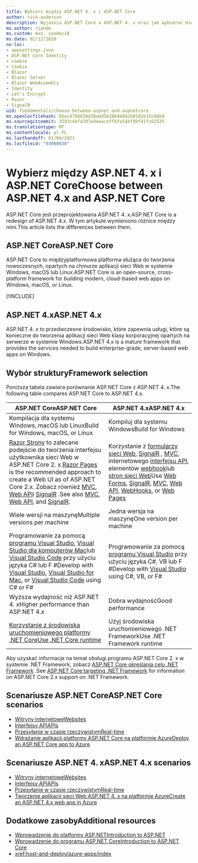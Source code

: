 ```yaml
---
title: Wybierz między ASP.NET 4. x i ASP.NET Core
author: rick-anderson
description: Wyjaśnia ASP.NET Core a ASP.NET 4. x oraz jak wybierać między nimi.
ms.author: riande
ms.custom: mvc, seodec18
ms.date: 02/12/2020
no-loc:
- appsettings.json
- ASP.NET Core Identity
- cookie
- Cookie
- Blazor
- Blazor Server
- Blazor WebAssembly
- Identity
- Let's Encrypt
- Razor
- SignalR
uid: fundamentals/choose-between-aspnet-and-aspnetcore
ms.openlocfilehash: 95ac4784634d38add5e28644d42b0182e15c6de9
ms.sourcegitcommit: 3593c4efa707edeaaceffbfa544f99f41fc62535
ms.translationtype: MT
ms.contentlocale: pl-PL
ms.lasthandoff: 01/04/2021
ms.locfileid: "93060030"
---
```

# <a name="choose-between-aspnet-4x-and-aspnet-core"></a><span data-ttu-id="c7fe4-103">Wybierz między ASP.NET 4. x i ASP.NET Core</span><span class="sxs-lookup"><span data-stu-id="c7fe4-103">Choose between ASP.NET 4.x and ASP.NET Core</span></span>

<span data-ttu-id="c7fe4-104">ASP.NET Core jest przeprojektowana ASP.NET 4. x.</span><span class="sxs-lookup"><span data-stu-id="c7fe4-104">ASP.NET Core is a redesign of ASP.NET 4.x.</span></span> <span data-ttu-id="c7fe4-105">W tym artykule wymieniono różnice między nimi.</span><span class="sxs-lookup"><span data-stu-id="c7fe4-105">This article lists the differences between them.</span></span>

## <a name="aspnet-core"></a><span data-ttu-id="c7fe4-106">ASP.NET Core</span><span class="sxs-lookup"><span data-stu-id="c7fe4-106">ASP.NET Core</span></span>

<span data-ttu-id="c7fe4-107">ASP.NET Core to międzyplatformowa platforma służąca do tworzenia nowoczesnych, opartych na chmurze aplikacji sieci Web w systemie Windows, macOS lub Linux.</span><span class="sxs-lookup"><span data-stu-id="c7fe4-107">ASP.NET Core is an open-source, cross-platform framework for building modern, cloud-based web apps on Windows, macOS, or Linux.</span></span>

[!INCLUDE[](~/includes/benefits.md)]

## <a name="aspnet-4x"></a><span data-ttu-id="c7fe4-108">ASP.NET 4.x</span><span class="sxs-lookup"><span data-stu-id="c7fe4-108">ASP.NET 4.x</span></span>

<span data-ttu-id="c7fe4-109">ASP.NET 4. x to przedwczesne środowisko, które zapewnia usługi, które są konieczne do tworzenia aplikacji sieci Web klasy korporacyjnej opartych na serwerze w systemie Windows.</span><span class="sxs-lookup"><span data-stu-id="c7fe4-109">ASP.NET 4.x is a mature framework that provides the services needed to build enterprise-grade, server-based web apps on Windows.</span></span>

## <a name="framework-selection"></a><span data-ttu-id="c7fe4-110">Wybór struktury</span><span class="sxs-lookup"><span data-stu-id="c7fe4-110">Framework selection</span></span>

<span data-ttu-id="c7fe4-111">Poniższa tabela zawiera porównanie ASP.NET Core z ASP.NET 4. x.</span><span class="sxs-lookup"><span data-stu-id="c7fe4-111">The following table compares ASP.NET Core to ASP.NET 4.x.</span></span>

| <span data-ttu-id="c7fe4-112">ASP.NET Core</span><span class="sxs-lookup"><span data-stu-id="c7fe4-112">ASP.NET Core</span></span> | <span data-ttu-id="c7fe4-113">ASP.NET 4.x</span><span class="sxs-lookup"><span data-stu-id="c7fe4-113">ASP.NET 4.x</span></span> |
|---|---|
|<span data-ttu-id="c7fe4-114">Kompilacja dla systemu Windows, macOS lub Linux</span><span class="sxs-lookup"><span data-stu-id="c7fe4-114">Build for Windows, macOS, or Linux</span></span>|<span data-ttu-id="c7fe4-115">Kompiluj dla systemu Windows</span><span class="sxs-lookup"><span data-stu-id="c7fe4-115">Build for Windows</span></span>|
|<span data-ttu-id="c7fe4-116">[ Razor Strony](xref:razor-pages/index) to zalecane podejście do tworzenia interfejsu użytkownika sieci Web w ASP.NET Core 2. x.</span><span class="sxs-lookup"><span data-stu-id="c7fe4-116">[Razor Pages](xref:razor-pages/index) is the recommended approach to create a Web UI as of ASP.NET Core 2.x.</span></span> <span data-ttu-id="c7fe4-117">Zobacz również [MVC](xref:mvc/overview), [Web API](xref:tutorials/first-web-api)i [SignalR](xref:signalr/introduction) .</span><span class="sxs-lookup"><span data-stu-id="c7fe4-117">See also [MVC](xref:mvc/overview), [Web API](xref:tutorials/first-web-api), and [SignalR](xref:signalr/introduction).</span></span>|<span data-ttu-id="c7fe4-118">Korzystanie z [formularzy sieci Web](/aspnet/web-forms), [SignalR](/aspnet/signalr) , [MVC](/aspnet/mvc), internetowego [interfejsu API](/aspnet/web-api/), elementów [webhook](/aspnet/webhooks/)lub [stron sieci Web](/aspnet/web-pages)</span><span class="sxs-lookup"><span data-stu-id="c7fe4-118">Use [Web Forms](/aspnet/web-forms), [SignalR](/aspnet/signalr), [MVC](/aspnet/mvc), [Web API](/aspnet/web-api/), [WebHooks](/aspnet/webhooks/), or [Web Pages](/aspnet/web-pages)</span></span>|
|<span data-ttu-id="c7fe4-119">Wiele wersji na maszynę</span><span class="sxs-lookup"><span data-stu-id="c7fe4-119">Multiple versions per machine</span></span>|<span data-ttu-id="c7fe4-120">Jedna wersja na maszynę</span><span class="sxs-lookup"><span data-stu-id="c7fe4-120">One version per machine</span></span>|
|<span data-ttu-id="c7fe4-121">Programowanie za pomocą [programu Visual Studio](https://visualstudio.microsoft.com/vs/), [Visual Studio dla komputerów Mac](https://visualstudio.microsoft.com/vs/mac/)lub [Visual Studio Code](https://code.visualstudio.com/) przy użyciu języka C# lub F #</span><span class="sxs-lookup"><span data-stu-id="c7fe4-121">Develop with [Visual Studio](https://visualstudio.microsoft.com/vs/), [Visual Studio for Mac](https://visualstudio.microsoft.com/vs/mac/), or [Visual Studio Code](https://code.visualstudio.com/) using C# or F#</span></span>|<span data-ttu-id="c7fe4-122">Programowanie za pomocą [programu Visual Studio](https://visualstudio.microsoft.com/vs/) przy użyciu języka C#, VB lub F #</span><span class="sxs-lookup"><span data-stu-id="c7fe4-122">Develop with [Visual Studio](https://visualstudio.microsoft.com/vs/) using C#, VB, or F#</span></span>|
|<span data-ttu-id="c7fe4-123">Wyższa wydajność niż ASP.NET 4. x</span><span class="sxs-lookup"><span data-stu-id="c7fe4-123">Higher performance than ASP.NET 4.x</span></span>|<span data-ttu-id="c7fe4-124">Dobra wydajność</span><span class="sxs-lookup"><span data-stu-id="c7fe4-124">Good performance</span></span>|
|[<span data-ttu-id="c7fe4-125">Korzystanie z środowiska uruchomieniowego platformy .NET Core</span><span class="sxs-lookup"><span data-stu-id="c7fe4-125">Use .NET Core runtime</span></span>](/dotnet/standard/choosing-core-framework-server)|<span data-ttu-id="c7fe4-126">Użyj środowiska uruchomieniowego .NET Framework</span><span class="sxs-lookup"><span data-stu-id="c7fe4-126">Use .NET Framework runtime</span></span>|

<span data-ttu-id="c7fe4-127">Aby uzyskać informacje na temat obsługi programu ASP.NET Core 2. x w systemie .NET Framework, zobacz [ASP.NET Core określania celu .NET Framework](xref:index#target-framework) .</span><span class="sxs-lookup"><span data-stu-id="c7fe4-127">See [ASP.NET Core targeting .NET Framework](xref:index#target-framework) for information on ASP.NET Core 2.x support on .NET Framework.</span></span>

## <a name="aspnet-core-scenarios"></a><span data-ttu-id="c7fe4-128">Scenariusze ASP.NET Core</span><span class="sxs-lookup"><span data-stu-id="c7fe4-128">ASP.NET Core scenarios</span></span>

* [<span data-ttu-id="c7fe4-129">Witryny internetowe</span><span class="sxs-lookup"><span data-stu-id="c7fe4-129">Websites</span></span>](xref:tutorials/first-mvc-app/index)
* [<span data-ttu-id="c7fe4-130">Interfejsy API</span><span class="sxs-lookup"><span data-stu-id="c7fe4-130">APIs</span></span>](xref:tutorials/first-web-api)
* [<span data-ttu-id="c7fe4-131">Przesyłanie w czasie rzeczywistym</span><span class="sxs-lookup"><span data-stu-id="c7fe4-131">Real-time</span></span>](xref:signalr/introduction)
* [<span data-ttu-id="c7fe4-132">Wdrażanie aplikacji platformy ASP.NET Core na platformie Azure</span><span class="sxs-lookup"><span data-stu-id="c7fe4-132">Deploy an ASP.NET Core app to Azure</span></span>](/azure/app-service/app-service-web-get-started-dotnet)

## <a name="aspnet-4x-scenarios"></a><span data-ttu-id="c7fe4-133">Scenariusze ASP.NET 4. x</span><span class="sxs-lookup"><span data-stu-id="c7fe4-133">ASP.NET 4.x scenarios</span></span>

* [<span data-ttu-id="c7fe4-134">Witryny internetowe</span><span class="sxs-lookup"><span data-stu-id="c7fe4-134">Websites</span></span>](/aspnet/mvc)
* [<span data-ttu-id="c7fe4-135">Interfejsy API</span><span class="sxs-lookup"><span data-stu-id="c7fe4-135">APIs</span></span>](/aspnet/web-api)
* [<span data-ttu-id="c7fe4-136">Przesyłanie w czasie rzeczywistym</span><span class="sxs-lookup"><span data-stu-id="c7fe4-136">Real-time</span></span>](/aspnet/signalr)
* [<span data-ttu-id="c7fe4-137">Tworzenie aplikacji sieci Web ASP.NET 4. x na platformie Azure</span><span class="sxs-lookup"><span data-stu-id="c7fe4-137">Create an ASP.NET 4.x web app in Azure</span></span>](/azure/app-service/app-service-web-get-started-dotnet-framework)

## <a name="additional-resources"></a><span data-ttu-id="c7fe4-138">Dodatkowe zasoby</span><span class="sxs-lookup"><span data-stu-id="c7fe4-138">Additional resources</span></span>

* [<span data-ttu-id="c7fe4-139">Wprowadzenie do platformy ASP.NET</span><span class="sxs-lookup"><span data-stu-id="c7fe4-139">Introduction to ASP.NET</span></span>](/aspnet/overview)
* [<span data-ttu-id="c7fe4-140">Wprowadzenie do programu ASP.NET Core</span><span class="sxs-lookup"><span data-stu-id="c7fe4-140">Introduction to ASP.NET Core</span></span>](xref:index)
* <xref:host-and-deploy/azure-apps/index>
